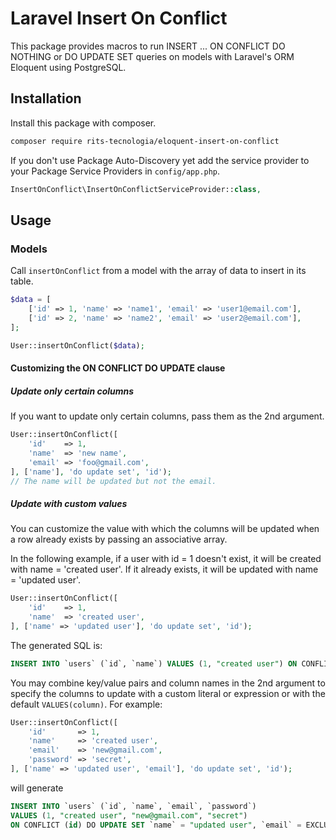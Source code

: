 # Laravel Insert On Conflict

This package provides macros to run INSERT ... ON CONFLICT DO NOTHING or DO UPDATE SET queries on models with Laravel's ORM Eloquent using PostgreSQL.

## Installation

Install this package with composer.

```sh
composer require rits-tecnologia/eloquent-insert-on-conflict
```

If you don't use Package Auto-Discovery yet add the service provider to your Package Service Providers in `config/app.php`.

```php
InsertOnConflict\InsertOnConflictServiceProvider::class,
```

## Usage

### Models

Call `insertOnConflict` from a model with the array of data to insert in its table.

```php
$data = [
    ['id' => 1, 'name' => 'name1', 'email' => 'user1@email.com'],
    ['id' => 2, 'name' => 'name2', 'email' => 'user2@email.com'],
];

User::insertOnConflict($data);

```

#### Customizing the ON CONFLICT DO UPDATE clause

##### Update only certain columns

If you want to update only certain columns, pass them as the 2nd argument.

```php
User::insertOnConflict([
    'id'    => 1,
    'name'  => 'new name',
    'email' => 'foo@gmail.com',
], ['name'], 'do update set', 'id');
// The name will be updated but not the email.
```

##### Update with custom values

You can customize the value with which the columns will be updated when a row already exists by passing an associative array.

In the following example, if a user with id = 1 doesn't exist, it will be created with name = 'created user'. If it already exists, it will be updated with name = 'updated user'.

```php
User::insertOnConflict([
    'id'    => 1,
    'name'  => 'created user',
], ['name' => 'updated user'], 'do update set', 'id');
```

The generated SQL is:

```sql
INSERT INTO `users` (`id`, `name`) VALUES (1, "created user") ON CONFLICT (id) DO UPDATE SET `name` = "updated user"
```

You may combine key/value pairs and column names in the 2nd argument to specify the columns to update with a custom literal or expression or with the default `VALUES(column)`. For example:

```php
User::insertOnConflict([
    'id'       => 1,
    'name'     => 'created user',
    'email'    => 'new@gmail.com',
    'password' => 'secret',
], ['name' => 'updated user', 'email'], 'do update set', 'id');
```

will generate

```sql
INSERT INTO `users` (`id`, `name`, `email`, `password`)
VALUES (1, "created user", "new@gmail.com", "secret")
ON CONFLICT (id) DO UPDATE SET `name` = "updated user", `email` = EXCLUDED.`email`
```
